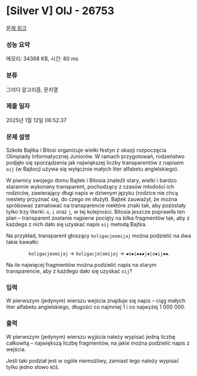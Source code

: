 # [Silver V] OIJ - 26753 

[문제 링크](https://www.acmicpc.net/problem/26753) 

### 성능 요약

메모리: 34368 KB, 시간: 80 ms

### 분류

그리디 알고리즘, 문자열

### 제출 일자

2025년 1월 12일 06:52:37

### 문제 설명

<p>Szkoła Bajtka i Bitosi organizuje wielki festyn z okazji rozpoczęcia Olimpiady Informatycznej Juniorów. W ramach przygotowań, rodzeństwo podjęło się sporządzenia jak największej liczby transparentów z napisem <code>oij</code> (w Bajtocji używa się wyłącznie małych liter alfabetu angielskiego).</p>

<p>W piwnicy swojego domu Bajtek i Bitosia znaleźli stary, wielki i bardzo starannie wykonany transparent, pochodzący z czasów młodości ich rodziców, zawierający długi napis w dziwnym języku (rodzice nie chcą niestety przyznać się, do czego im służył). Bajtek zauważył, że można spróbować zamalować na transparencie niektóre znaki tak, aby pozostały tylko trzy literki: <code>o</code>, <code>i</code> oraz <code>j</code>, w tej kolejności. Bitosia jeszcze poprawiła ten plan – transparent zostanie najpierw pocięty na kilka fragmentów tak, aby z każdego z nich dało się uzyskać napis <code>oij</code> metodą Bajtka.</p>

<p>Na przykład, transparent głoszący <code>koligacjeomijaj</code> można podzielić na dwa takie kawałki:</p>

<p style="text-align: center;"><code>koligacjeomijaj</code> → <code>koligacje|omijaj</code> → <code>▪️o▪️i▪️▪️▪️j▪️|o▪️ij▪️▪️</code>.</p>

<p>Na ile najwięcej fragmentów można podzielić napis na starym transparencie, aby z każdego dało się uzyskać <code>oij</code>?</p>

### 입력 

 <p>W pierwszym (jedynym) wierszu wejścia znajduje się napis – ciąg małych liter alfabetu angielskiego, długości co najmniej 1 i co najwyżej 1 000 000.</p>

### 출력 

 <p>W pierwszym (jedynym) wierszu wyjścia należy wypisać jedną liczbę całkowitą – największą liczbę fragmentów, na jakie można podzielić napis z wejścia.</p>

<p>Jeśli taki podział jest w ogóle niemożliwy, zamiast tego należy wypisać tylko jedno słowo <code>NIE</code>.</p>

